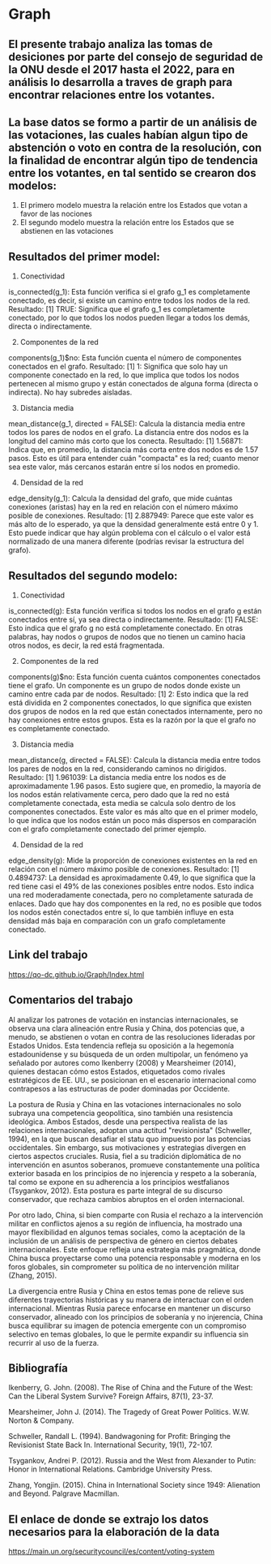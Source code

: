 # Graph

## El presente trabajo analiza las tomas de desiciones por parte del consejo de seguridad de la ONU desde el 2017 hasta el 2022, para en análisis lo desarrolla a traves de graph para encontrar relaciones entre los votantes. 

## La base datos se formo a partir de un análisis de las votaciones, las cuales habían algun tipo de abstención o voto en contra de la resolución, con la finalidad de encontrar algún tipo de tendencia entre los votantes, en tal sentido se crearon dos modelos: 

1. El primero modelo muestra la relación entre los Estados que votan a favor de las nociones
2. El segundo modelo muestra la relación entre los Estados que se abstienen en las votaciones

## Resultados del primer model:

1. Conectividad

is_connected(g_1): Esta función verifica si el grafo g_1 es completamente conectado, es decir, si existe un camino entre todos los nodos de la red.
Resultado: [1] TRUE: Significa que el grafo g_1 es completamente conectado, por lo que todos los nodos pueden llegar a todos los demás, directa o indirectamente.

2. Componentes de la red

components(g_1)$no: Esta función cuenta el número de componentes conectados en el grafo.
Resultado: [1] 1: Significa que solo hay un componente conectado en la red, lo que implica que todos los nodos pertenecen al mismo grupo y están conectados de alguna forma (directa o indirecta). No hay subredes aisladas.

3. Distancia media

mean_distance(g_1, directed = FALSE): Calcula la distancia media entre todos los pares de nodos en el grafo. La distancia entre dos nodos es la longitud del camino más corto que los conecta.
Resultado: [1] 1.56871: Indica que, en promedio, la distancia más corta entre dos nodos es de 1.57 pasos. Esto es útil para entender cuán "compacta" es la red; cuanto menor sea este valor, más cercanos estarán entre sí los nodos en promedio.

4. Densidad de la red

edge_density(g_1): Calcula la densidad del grafo, que mide cuántas conexiones (aristas) hay en la red en relación con el número máximo posible de conexiones.
Resultado: [1] 2.887949: Parece que este valor es más alto de lo esperado, ya que la densidad generalmente está entre 0 y 1. Esto puede indicar que hay algún problema con el cálculo o el valor está normalizado de una manera diferente (podrías revisar la estructura del grafo).

## Resultados del segundo modelo:

1. Conectividad

is_connected(g): Esta función verifica si todos los nodos en el grafo g están conectados entre sí, ya sea directa o indirectamente.
Resultado: [1] FALSE: Esto indica que el grafo g no está completamente conectado. En otras palabras, hay nodos o grupos de nodos que no tienen un camino hacia otros nodos, es decir, la red está fragmentada.

2. Componentes de la red

components(g)$no: Esta función cuenta cuántos componentes conectados tiene el grafo. Un componente es un grupo de nodos donde existe un camino entre cada par de nodos.
Resultado: [1] 2: Esto indica que la red está dividida en 2 componentes conectados, lo que significa que existen dos grupos de nodos en la red que están conectados internamente, pero no hay conexiones entre estos grupos. Esta es la razón por la que el grafo no es completamente conectado.

3. Distancia media

mean_distance(g, directed = FALSE): Calcula la distancia media entre todos los pares de nodos en la red, considerando caminos no dirigidos.
Resultado: [1] 1.961039: La distancia media entre los nodos es de aproximadamente 1.96 pasos. Esto sugiere que, en promedio, la mayoría de los nodos están relativamente cerca, pero dado que la red no está completamente conectada, esta media se calcula solo dentro de los componentes conectados. Este valor es más alto que en el primer modelo, lo que indica que los nodos están un poco más dispersos en comparación con el grafo completamente conectado del primer ejemplo.

4. Densidad de la red

edge_density(g): Mide la proporción de conexiones existentes en la red en relación con el número máximo posible de conexiones.
Resultado: [1] 0.4894737: La densidad es aproximadamente 0.49, lo que significa que la red tiene casi el 49% de las conexiones posibles entre nodos. Esto indica una red moderadamente conectada, pero no completamente saturada de enlaces. Dado que hay dos componentes en la red, no es posible que todos los nodos estén conectados entre sí, lo que también influye en esta densidad más baja en comparación con un grafo completamente conectado.

## Link del trabajo

https://qo-dc.github.io/Graph/Index.html

## Comentarios del trabajo 

Al analizar los patrones de votación en instancias internacionales, se observa una clara alineación entre Rusia y China, dos potencias que, a menudo, se abstienen o votan en contra de las resoluciones lideradas por Estados Unidos. Esta tendencia refleja su oposición a la hegemonía estadounidense y su búsqueda de un orden multipolar, un fenómeno ya señalado por autores como Ikenberry (2008) y Mearsheimer (2014), quienes destacan cómo estos Estados, etiquetados como rivales estratégicos de EE. UU., se posicionan en el escenario internacional como contrapesos a las estructuras de poder dominadas por Occidente.

La postura de Rusia y China en las votaciones internacionales no solo subraya una competencia geopolítica, sino también una resistencia ideológica. Ambos Estados, desde una perspectiva realista de las relaciones internacionales, adoptan una actitud "revisionista" (Schweller, 1994), en la que buscan desafiar el statu quo impuesto por las potencias occidentales. Sin embargo, sus motivaciones y estrategias divergen en ciertos aspectos cruciales. Rusia, fiel a su tradición diplomática de no intervención en asuntos soberanos, promueve constantemente una política exterior basada en los principios de no injerencia y respeto a la soberanía, tal como se expone en su adherencia a los principios westfalianos (Tsygankov, 2012). Esta postura es parte integral de su discurso conservador, que rechaza cambios abruptos en el orden internacional.

Por otro lado, China, si bien comparte con Rusia el rechazo a la intervención militar en conflictos ajenos a su región de influencia, ha mostrado una mayor flexibilidad en algunos temas sociales, como la aceptación de la inclusión de un análisis de perspectiva de género en ciertos debates internacionales. Este enfoque refleja una estrategia más pragmática, donde China busca proyectarse como una potencia responsable y moderna en los foros globales, sin comprometer su política de no intervención militar (Zhang, 2015).

La divergencia entre Rusia y China en estos temas pone de relieve sus diferentes trayectorias históricas y su manera de interactuar con el orden internacional. Mientras Rusia parece enfocarse en mantener un discurso conservador, alineado con los principios de soberanía y no injerencia, China busca equilibrar su imagen de potencia emergente con un compromiso selectivo en temas globales, lo que le permite expandir su influencia sin recurrir al uso de la fuerza.

## Bibliografía 

Ikenberry, G. John. (2008). The Rise of China and the Future of the West: Can the Liberal System Survive? Foreign Affairs, 87(1), 23-37.

Mearsheimer, John J. (2014). The Tragedy of Great Power Politics. W.W. Norton & Company.

Schweller, Randall L. (1994). Bandwagoning for Profit: Bringing the Revisionist State Back In. International Security, 19(1), 72-107.

Tsygankov, Andrei P. (2012). Russia and the West from Alexander to Putin: Honor in International Relations. Cambridge University Press.

Zhang, Yongjin. (2015). China in International Society since 1949: Alienation and Beyond. Palgrave Macmillan.

## El enlace de donde se extrajo los datos necesarios para la elaboración de la data 

https://main.un.org/securitycouncil/es/content/voting-system

